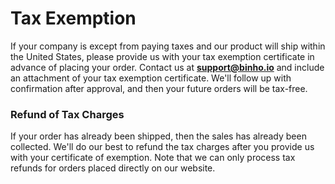 # Tax Exemption

If your company is except from paying taxes and our product will ship within the United States, please provide us with your tax exemption certificate in advance of placing your order. Contact us at **support@binho.io** and include an attachment of your tax exemption certificate. We'll follow up with confirmation after approval, and then your future orders will be tax-free.

### Refund of Tax Charges

If your order has already been shipped, then the sales has already been collected. We'll do our best to refund the tax charges after you provide us with your certificate of exemption. Note that we can only process tax refunds for orders placed directly on our website.


